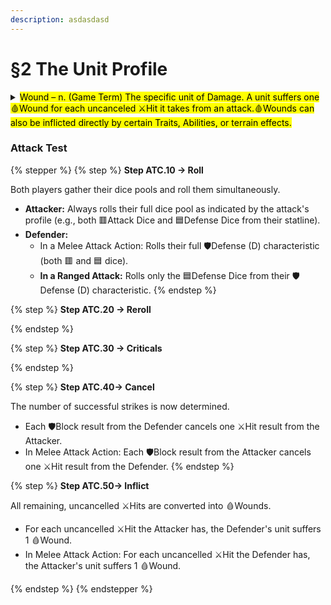 ```yaml
---
description: asdasdasd
---
```


# §2 The Unit Profile

<details>

<summary><mark style="color:$success;">Wound – n. (Game Term) The specific unit of Damage. A unit suffers one🩸Wound for each uncanceled ⚔️Hit it takes from an attack.🩸Wounds can also be inflicted directly by certain Traits, Abilities, or terrain effects.</mark></summary>



</details>

### Attack Test&#x20;

{% stepper %}
{% step %}
**Step ATC.10 → Roll**

Both players gather their dice pools and roll them simultaneously.

* **Attacker:** Always rolls their full dice pool as indicated by the attack's profile (e.g., both 🟥Attack Dice and 🟦Defense Dice from their statline).
* **Defender:**
  * In a Melee Attack Action: Rolls their full 🛡️Defense (D) characteristic (both 🟥 and 🟦 dice).
  * **In a Ranged Attack:** Rolls only the 🟦Defense Dice from their 🛡️Defense (D) characteristic.
{% endstep %}

{% step %}
**Step ATC.20 → Reroll**


{% endstep %}

{% step %}
**Step ATC.30 → Criticals**


{% endstep %}

{% step %}
**Step ATC.40→ Cancel**

The number of successful strikes is now determined.

* Each 🛡️Block result from the Defender cancels one ⚔️Hit result from the Attacker.
* In Melee Attack Action: Each 🛡️Block result from the Attacker cancels one ⚔️Hit result from the Defender.
{% endstep %}

{% step %}
**Step ATC.50→ Inflict**

All remaining, uncancelled ⚔️Hits are converted into 🩸Wounds.

* For each uncancelled ⚔️Hit the Attacker has, the Defender's unit suffers 1 🩸Wound.
* In Melee Attack Action: For each uncancelled ⚔️Hit the Defender has, the Attacker's unit suffers 1 🩸Wound.


{% endstep %}
{% endstepper %}
